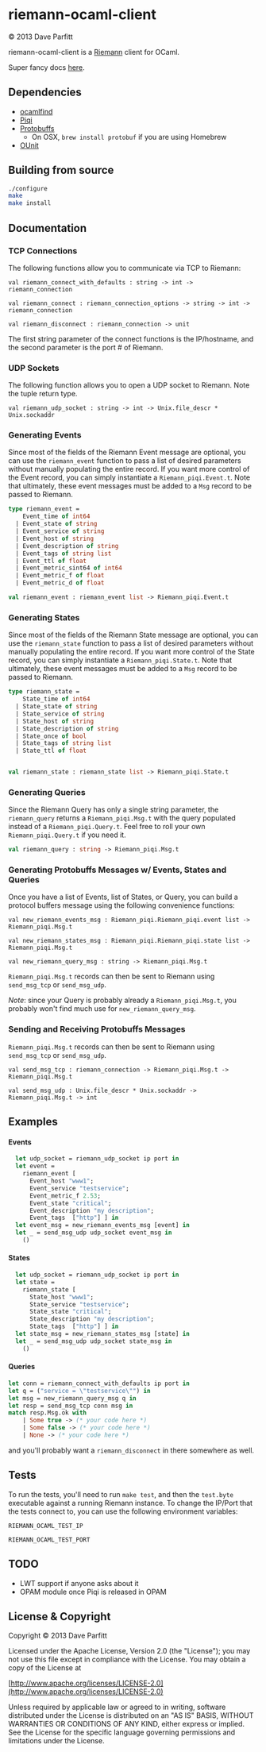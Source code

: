 riemann-ocaml-client
====================

© 2013 Dave Parfitt

riemann-ocaml-client is a [Riemann](http://riemann.io) client for OCaml.

Super fancy docs [here](http://metadave.github.com/riemann-ocaml-client).

## Dependencies

* [ocamlfind](http://projects.camlcity.org/projects/findlib.html)
* [Piqi](http://piqi.org/) 
* [Protobuffs](http://code.google.com/p/protobuf/)
   * On OSX, `brew install protobuf` if you are using Homebrew
* [OUnit](http://ounit.forge.ocamlcore.org/)

## Building from source

```bash
./configure
make
make install
```

## Documentation


### TCP Connections


The following functions allow you to communicate via TCP to Riemann:


	val riemann_connect_with_defaults : string -> int -> riemann_connection
		
	val riemann_connect : riemann_connection_options -> string -> int -> riemann_connection

	val riemann_disconnect : riemann_connection -> unit

The first string parameter of the connect functions is the IP/hostname, and the second parameter is the port # of Riemann.


### UDP Sockets

The following function allows you to open a UDP socket to Riemann. Note the tuple return type.

	val riemann_udp_socket : string -> int -> Unix.file_descr * Unix.sockaddr


### Generating Events

Since most of the fields of the Riemann Event message are optional, you can use the `riemann_event` function to pass a list of desired parameters without manually populating the entire record. If you want more control of the Event record, you can simply instantiate a `Riemann_piqi.Event.t`. Note that ultimately, these event messages must be added to a `Msg` record to be passed to Riemann.

```ocaml
type riemann_event =
    Event_time of int64
  | Event_state of string
  | Event_service of string
  | Event_host of string
  | Event_description of string
  | Event_tags of string list
  | Event_ttl of float
  | Event_metric_sint64 of int64
  | Event_metric_f of float
  | Event_metric_d of float

val riemann_event : riemann_event list -> Riemann_piqi.Event.t
```

### Generating States

Since most of the fields of the Riemann State message are optional, you can use the `riemann_state` function to pass a list of desired parameters without manually populating the entire record. If you want more control of the State record, you can simply instantiate a `Riemann_piqi.State.t`. Note that ultimately, these event messages must be added to a `Msg` record to be passed to Riemann.


```ocaml
type riemann_state =
    State_time of int64
  | State_state of string
  | State_service of string
  | State_host of string
  | State_description of string
  | State_once of bool
  | State_tags of string list
  | State_ttl of float


val riemann_state : riemann_state list -> Riemann_piqi.State.t
```

### Generating Queries

Since the Riemann Query has only a single string parameter, the `riemann_query` returns a `Riemann_piqi.Msg.t` with the query populated instead of a `Riemann_piqi.Query.t`. Feel free to roll your own `Riemann_piqi.Query.t` if you need it.

```ocaml
val riemann_query : string -> Riemann_piqi.Msg.t
```

### Generating Protobuffs Messages w/ Events, States and Queries

Once you have a list of Events, list of States, or Query, you can build a protocol buffers message using the following convenience functions:

	val new_riemann_events_msg : Riemann_piqi.Riemann_piqi.event list -> Riemann_piqi.Msg.t

	val new_riemann_states_msg : Riemann_piqi.Riemann_piqi.state list -> Riemann_piqi.Msg.t

	val new_riemann_query_msg : string -> Riemann_piqi.Msg.t

`Riemann_piqi.Msg.t` records can then be sent to Riemann using `send_msg_tcp` or `send_msg_udp`.

*Note*: since your Query is probably already a `Riemann_piqi.Msg.t`, you probably won't find much use for `new_riemann_query_msg`.

### Sending and Receiving Protobuffs Messages

`Riemann_piqi.Msg.t` records can then be sent to Riemann using `send_msg_tcp` or `send_msg_udp`.


	val send_msg_tcp : riemann_connection -> Riemann_piqi.Msg.t -> Riemann_piqi.Msg.t

	val send_msg_udp : Unix.file_descr * Unix.sockaddr -> Riemann_piqi.Msg.t -> int


## Examples

#### Events

```ocaml
  let udp_socket = riemann_udp_socket ip port in
  let event =
    riemann_event [
      Event_host "www1";
      Event_service "testservice";
      Event_metric_f 2.53;
      Event_state "critical";
      Event_description "my description";
      Event_tags  ["http"] ] in
  let event_msg = new_riemann_events_msg [event] in
  let _ = send_msg_udp udp_socket event_msg in
  	()
```

#### States

```ocaml
  let udp_socket = riemann_udp_socket ip port in
  let state =
    riemann_state [
      State_host "www1";
      State_service "testservice";
      State_state "critical";
      State_description "my description";
      State_tags  ["http"] ] in
  let state_msg = new_riemann_states_msg [state] in
  let _ = send_msg_udp udp_socket state_msg in
    ()
```

#### Queries


```ocaml
let conn = riemann_connect_with_defaults ip port in
let q = ("service = \"testservice\"") in
let msg = new_riemann_query_msg q in
let resp = send_msg_tcp conn msg in
match resp.Msg.ok with
	| Some true -> (* your code here *)
    | Some false -> (* your code here *)
    | None -> (* your code here *)
```

and you'll probably want a `riemann_disconnect` in there somewhere as well.

## Tests

To run the tests, you'll need to run `make test`, and then the `test.byte` executable against a running Riemann instance. To change the IP/Port that the tests connect to, you can use the following environment variables:

	RIEMANN_OCAML_TEST_IP

	RIEMANN_OCAML_TEST_PORT

## TODO

- LWT support if anyone asks about it
- OPAM module once Piqi is released in OPAM

## License & Copyright

Copyright © 2013 Dave Parfitt

Licensed under the Apache License, Version 2.0 (the "License"); you may not use this file except in compliance with the License. You may obtain a copy of the License at

[http://www.apache.org/licenses/LICENSE-2.0](http://www.apache.org/licenses/LICENSE-2.0)

Unless required by applicable law or agreed to in writing, software distributed under the License is distributed on an "AS IS" BASIS, WITHOUT WARRANTIES OR CONDITIONS OF ANY KIND, either express or implied. See the License for the specific language governing permissions and limitations under the License.

